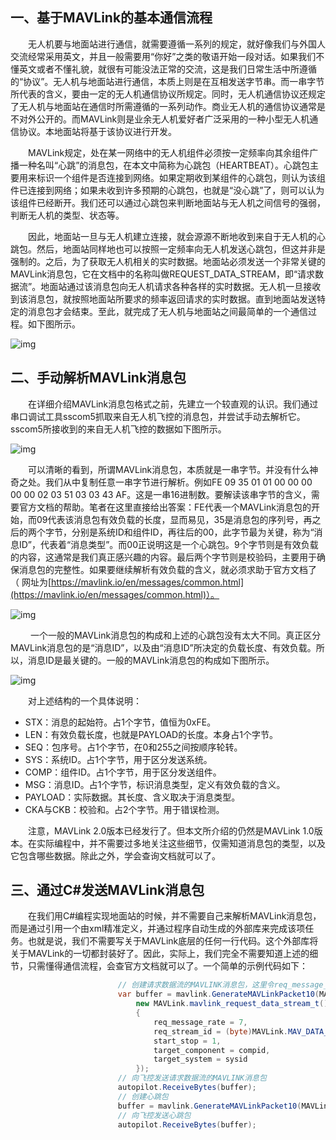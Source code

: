 ## 一、基于MAVLink的基本通信流程

　　无人机要与地面站进行通信，就需要遵循一系列的规定，就好像我们与外国人交流经常采用英文，并且一般需要用“你好”之类的敬语开始一段对话。如果我们不懂英文或者不懂礼貌，就很有可能没法正常的交流，这是我们日常生活中所遵循的“协议”。无人机与地面站进行通信，本质上则是在互相发送字节串。而一串字节所代表的含义，要由一定的无人机通信协议所规定。同时，无人机通信协议还规定了无人机与地面站在通信时所需遵循的一系列动作。商业无人机的通信协议通常是不对外公开的。而MAVLink则是业余无人机爱好者广泛采用的一种小型无人机通信协议。本地面站将基于该协议进行开发。

　　MAVLink规定，处在某一网络中的无人机组件必须按一定频率向其余组件广播一种名叫“心跳”的消息包，在本文中简称为心跳包（HEARTBEAT）。心跳包主要用来标识一个组件是否连接到网络。如果定期收到某组件的心跳包，则认为该组件已连接到网络；如果未收到许多预期的心跳包，也就是“没心跳”了，则可以认为该组件已经断开。我们还可以通过心跳包来判断地面站与无人机之间信号的强弱，判断无人机的类型、状态等。

　　因此，地面站一旦与无人机建立连接，就会源源不断地收到来自于无人机的心跳包。然后，地面站同样地也可以按照一定频率向无人机发送心跳包，但这并非是强制的。之后，为了获取无人机相关的实时数据。地面站必须发送一个非常关键的MAVLink消息包，它在文档中的名称叫做REQUEST_DATA_STREAM，即“请求数据流”。地面站通过该消息包向无人机请求各种各样的实时数据。无人机一旦接收到该消息包，就按照地面站所要求的频率返回请求的实时数据。直到地面站发送特定的消息包才会结束。至此，就完成了无人机与地面站之间最简单的一个通信过程。如下图所示。

![img](https://img2020.cnblogs.com/i-beta/1042431/202003/1042431-20200315153541438-14363460.png)

## 二、手动解析MAVLink消息包

　　在详细介绍MAVLink消息包格式之前，先建立一个较直观的认识。我们通过串口调试工具sscom5抓取来自无人机飞控的消息包，并尝试手动去解析它。sscom5所接收到的来自无人机飞控的数据如下图所示。

![img](https://img2020.cnblogs.com/i-beta/1042431/202003/1042431-20200315180602274-1610639343.png)

　　可以清晰的看到，所谓MAVLink消息包，本质就是一串字节。并没有什么神奇之处。我们从中复制任意一串字节进行解析。例如FE 09 35 01 01 00 00 00 00 00 02 03 51 03 03 43 AF。这是一串16进制数。要解读该串字节的含义，需要官方文档的帮助。笔者在这里直接给出答案：FE代表一个MAVLink消息包的开始，而09代表该消息包有效负载的长度，显而易见，35是消息包的序列号，再之后的两个字节，分别是系统ID和组件ID，再往后的00，此字节最为关键，称为“消息ID”，代表着“消息类型”。而00正说明这是一个心跳包。9个字节则是有效负载的内容，这通常是我们真正感兴趣的内容。最后两个字节则是校验码，主要用于确保消息包的完整性。如果要继续解析有效负载的含义，就必须求助于官方文档了（ 网址为[https://mavlink.io/en/messages/common.html](https://mavlink.io/en/messages/common.html)）。

![img](https://img2020.cnblogs.com/i-beta/1042431/202003/1042431-20200315200745450-1724764777.png)

 　　一个一般的MAVLink消息包的构成和上述的心跳包没有太大不同。真正区分MAVLink消息包的是“消息ID”，以及由“消息ID”所决定的负载长度、有效负载。所以，消息ID是最关键的。一般的MAVLink消息包的构成如下图所示。

![img](https://img2020.cnblogs.com/i-beta/1042431/202003/1042431-20200315205042755-462038130.png)

　　对上述结构的一个具体说明：

- STX：消息的起始符。占1个字节，值恒为0xFE。
- LEN：有效负载长度，也就是PAYLOAD的长度。本身占1个字节。
- SEQ：包序号。占1个字节，在0和255之间按顺序轮转。
- SYS：系统ID。占1个字节，用于区分发送系统。
- COMP：组件ID。占1个字节，用于区分发送组件。
- MSG：消息ID。占1个字节，标识消息类型，定义有效负载的含义。
- PAYLOAD：实际数据。其长度、含义取决于消息类型。
- CKA与CKB：校验和。占2个字节。用于错误检测。

　　注意，MAVLink 2.0版本已经发行了。但本文所介绍的仍然是MAVLink 1.0版本。在实际编程中，并不需要过多地关注这些细节，仅需知道消息包的类型，以及它包含哪些数据。除此之外，学会查询文档就可以了。

## 三、通过C#发送MAVLink消息包

　　在我们用C#编程实现地面站的时候，并不需要自己来解析MAVLink消息包，而是通过引用一个由xml精准定义，并通过程序自动生成的外部库来完成该项任务。也就是说，我们不需要写关于MAVLink底层的任何一行代码。这个外部库将关于MAVLink的一切都封装好了。因此，实际上，我们完全不需要知道上述的细节，只需懂得通信流程，会查官方文档就可以了。一个简单的示例代码如下：

```c#
                        // 创建请求数据流的MAVLINK消息包，这里令req_message_rate=7，调高些可以提高数据的实时性，但对硬件有更高要求
                        var buffer = mavlink.GenerateMAVLinkPacket10(MAVLink.MAVLINK_MSG_ID.REQUEST_DATA_STREAM,
                            new MAVLink.mavlink_request_data_stream_t()
                            {
                                req_message_rate = 7,
                                req_stream_id = (byte)MAVLink.MAV_DATA_STREAM.ALL,
                                start_stop = 1,
                                target_component = compid,
                                target_system = sysid
                            });
                        // 向飞控发送请求数据流的MAVLINK消息包
                        autopilot.ReceiveBytes(buffer);
                        // 创建心跳包
                        buffer = mavlink.GenerateMAVLinkPacket10(MAVLink.MAVLINK_MSG_ID.HEARTBEAT, hb);
                        // 向飞控发送心跳包
                        autopilot.ReceiveBytes(buffer);
```